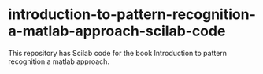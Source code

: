# introduction-to-pattern-recognition-a-matlab-approach-scilab-code
This repository has Scilab code for the book Introduction to pattern recognition a matlab approach.

